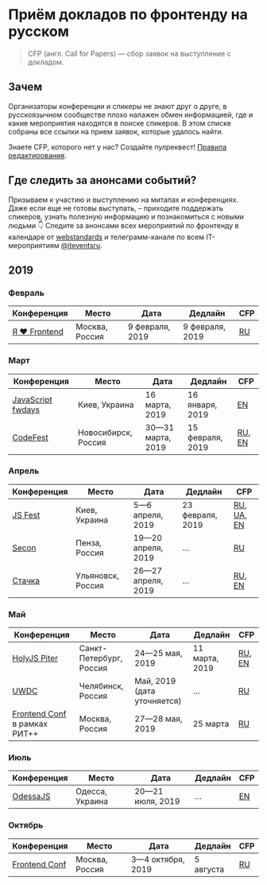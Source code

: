 # Приём докладов по фронтенду на русском

> CFP (англ. Call for Papers) — сбор заявок на выступление с докладом.

## Зачем

Организаторы конференции и спикеры не знают друг о друге,
в русскоязычном сообществе плохо налажен обмен информацией,
где и какие мероприятия находятся в поиске спикеров.
В этом списке собраны все ссылки на прием заявок, которые удалось найти.

Знаете CFP, которого нет у нас? Создайте пулреквест! [Правила редактирования](CONTRIBUTION.md).

## Где следить за анонсами событий?

Призываем к участию и выступлению на митапах и конференциях. Даже если еще не готовы выступать, – приходите поддержать спикеров, узнать полезную информацию и познакомиться с новыми людьми 👇
Следите за анонсами всех мероприятий по фронтенду в календаре от [webstandards](https://github.com/web-standards-ru/calendar) и телеграмм-канале по всем IT-мероприятиям [@iteventsru](https://t.me/joinchat/AAAAAEwWC-da2I0eXaeGDg).

## 2019

### Февраль

| Конференция | Место | Дата | Дедлайн | CFP |
| ---------- | -------- | ---- | ------------------- | ------------------------ |
| [Я ❤ Frontend](https://yandex.ru/promo/yandex4developers/yalovefrontend) | Москва, Россия | 9 февраля, 2019 | 9 февраля, 2019 | [RU](https://forms.yandex.ru/surveys/9685/) |

### Март

| Конференция | Место | Дата | Дедлайн | CFP |
| ---------- | -------- | ---- | ------------------- | ------------------------ |
| [JavaScript fwdays](https://fwdays.com/en/event/js-fwdays-2019) | Киев, Украина | 16 марта, 2019 | 16 января, 2019 | [EN](https://docs.google.com/forms/d/e/1FAIpQLSfd_0wYqSJ3nCdVtR_FBDGwzzm7VDnYfTvcK3QA3BsWceQ4eg/viewform) |
| [CodeFest](https://2019.codefest.ru/) | Новосибирск, Россия | 30—31 марта, 2019 | 15 февраля, 2019 | [RU](https://2019.codefest.ru/speakers/ru/call-for-papers/), [EN](https://2019.codefest.ru/speakers/en/call-for-papers/) |

### Апрель

| Конференция | Место | Дата | Дедлайн | CFP |
| ---------- | -------- | ---- | ------------------- | ------------------------ |
| [JS Fest](http://jsfest.com.ua/) | Киев, Украина | 5—6 апреля, 2019 | 23 февраля, 2019 | [RU](http://jsfest.com.ua/speakers_rus.html), [UA](http://jsfest.com.ua/speakers.html), [EN](http://jsfest.com.ua/speakers_eng.html) |
| [Secon](https://2019.secon.ru/) | Пенза, Россия | 19—20 апреля, 2019 | … | [RU](https://2019.secon.ru/forspeakers) |
| [Стачка](https://nastachku.ru/) | Ульяновск, Россия | 26—27 апреля, 2019 | … | [RU](https://nastachku.ru/speaker), [EN](https://nastachku.ru/speaker?sl=en) |

### Май

| Конференция | Место | Дата | Дедлайн | CFP |
| ---------- | -------- | ---- | ------------------- | ------------------------ |
| [HolyJS Piter](https://holyjs-piter.ru/) | Санкт-Петербург, Россия | 24—25 мая, 2019 | 11 марта, 2019 | [RU](https://holyjs-piter.ru/callforpapers/), [EN](https://holyjs-piter.ru/en/callforpapers/) |
| [UWDC](https://uwdc.ru) | Челябинск, Россия | Май, 2019 (дата уточняется) | … | [RU](mailto:ai@unit6.ru) |
| [Frontend Conf](http://frontendconf.ru/moscow/2019) в рамках РИТ++ | Москва, Россия | 27—28 мая, 2019 | 25 марта | [RU](https://conf.ontico.ru/lectures/propose?conference=fc2019-rit) |

### Июль

| Конференция | Место | Дата | Дедлайн | CFP |
| ---------- | -------- | ---- | ------------------- | ------------------------ |
| [OdessaJS](http://odessajs.org/) | Одесса, Украина | 20—21 июля, 2019 | … | [EN](https://docs.google.com/forms/d/e/1FAIpQLSeQqU4iM-vBx6VRWHQcE1zKh3LW4KZ5231Oe0dQx-neBrrc3g/viewform) |

### Октябрь

| Конференция | Место | Дата | Дедлайн | CFP |
| ---------- | -------- | ---- | ------------------- | ------------------------ |
| [Frontend Conf](http://frontendconf.ru/moscow/2019) | Москва, Россия | 3—4 октября, 2019 | 5 августа | [RU](https://conf.ontico.ru/lectures/propose?conference=fc2019-moscow) |
